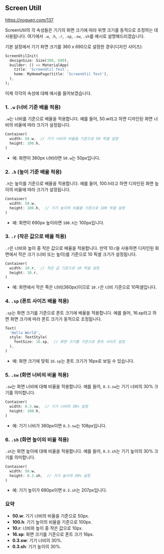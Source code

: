 ## Screen Utill

https://noguen.com/137

ScreenUtil의 각 속성들은 기기의 화면 크기에 따라 위젯 크기를 동적으로 조정하는 데 사용됩니다. 여기에서 `.w`, `.h`, `.r`, `.sp`, `.sw`, `.sh`를 예시로 설명해드리겠습니다.

기본 설정에서 기기 화면 크기를 360 x 690으로 설정한 경우(디자인 사이즈):

```dart
ScreenUtilInit(
  designSize: Size(360, 690),
  builder: () => MaterialApp(
    title: 'ScreenUtil Test',
    home: MyHomePage(title: 'ScreenUtil Test'),
  ),
);
```

이제 각각의 속성에 대해 예시를 들어보겠습니다.

### 1. `.w` (너비 기준 배율 적용)

`.w`는 너비를 기준으로 배율을 적용합니다. 예를 들어, 50.w라고 하면 디자인된 화면 너비의 비율에 따라 크기가 설정됩니다.

```dart
Container(
  width: 50.w,  // 기기 너비의 비율을 기준으로 50 픽셀 설정
  height: 100.h,
)
```

- 예: 화면이 360px 너비라면 `50.w`는 50px입니다.

### 2. `.h` (높이 기준 배율 적용)

`.h`는 높이를 기준으로 배율을 적용합니다. 예를 들어, 100.h라고 하면 디자인된 화면 높이의 비율에 따라 크기가 설정됩니다.

```dart
Container(
  width: 50.w,
  height: 100.h,  // 기기 높이의 비율을 기준으로 100 픽셀 설정
)
```

- 예: 화면이 690px 높이라면 `100.h`는 100px입니다.

### 3. `.r` (작은 값으로 배율 적용)

`.r`은 너비와 높이 중 작은 값으로 배율을 적용합니다. 만약 10.r을 사용하면 디자인된 화면에서 작은 크기 (너비 또는 높이)를 기준으로 10 픽셀 크기가 설정됩니다.

```dart
Container(
  width: 10.r,  // 작은 값 기준으로 10 픽셀 설정
  height: 10.r,
)
```

- 예: 화면에서 작은 쪽은 너비(360px)이므로 `10.r`은 너비 기준으로 10픽셀입니다.

### 4. `.sp` (폰트 사이즈 배율 적용)

`.sp`는 화면 크기를 기준으로 폰트 크기에 배율을 적용합니다. 예를 들어, 16.sp라고 하면 화면 크기에 따라 폰트 크기가 동적으로 조정됩니다.

```dart
Text(
  'Hello World',
  style: TextStyle(
    fontSize: 16.sp,  // 화면 크기를 기준으로 폰트 사이즈 설정
  ),
)
```

- 예: 화면 크기에 맞춰 `16.sp`는 폰트 크기가 16px로 보일 수 있습니다.

### 5. `.sw` (화면 너비의 비율 적용)

`.sw`는 화면 너비에 대해 비율을 적용합니다. 예를 들어, `0.3.sw`는 기기 너비의 30% 크기를 의미합니다.

```dart
Container(
  width: 0.3.sw,  // 기기 너비의 30% 설정
  height: 100.h,
)
```

- 예: 기기 너비가 360px이면 `0.3.sw`는 108px입니다.

### 6. `.sh` (화면 높이의 비율 적용)

`.sh`는 화면 높이에 대해 비율을 적용합니다. 예를 들어, `0.3.sh`는 기기 높이의 30% 크기를 의미합니다.

```dart
Container(
  width: 50.w,
  height: 0.3.sh,  // 기기 높이의 30% 설정
)
```

- 예: 기기 높이가 690px이면 `0.3.sh`는 207px입니다.

### 요약
- **50.w**: 기기 너비의 비율을 기준으로 50px.
- **100.h**: 기기 높이의 비율을 기준으로 100px.
- **10.r**: 너비와 높이 중 작은 값으로 10px.
- **16.sp**: 화면 크기를 기준으로 폰트 크기 16px.
- **0.3.sw**: 기기 너비의 30%.
- **0.3.sh**: 기기 높이의 30%.



